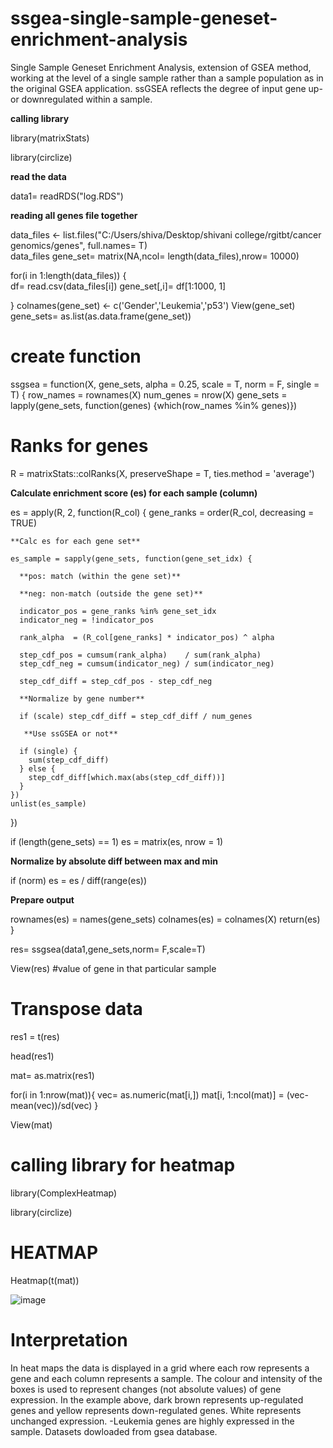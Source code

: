 # ssgea-single-sample-geneset-enrichment-analysis

Single Sample Geneset Enrichment Analysis, extension of GSEA method, working at the level of a single sample rather than a sample population as in the original GSEA application.
ssGSEA reflects the degree of input gene up- or downregulated within a sample.

**calling library**

library(matrixStats)

library(circlize)

**read the data**

data1= readRDS("log.RDS")

**reading all genes file together**

data_files <- list.files("C:/Users/shiva/Desktop/shivani college/rgitbt/cancer genomics/genes", full.names= T)  
data_files 
gene_set= matrix(NA,ncol= length(data_files),nrow= 10000)

for(i in 1:length(data_files)) {                              
  df= read.csv(data_files[i])
  gene_set[,i]= df[1:1000, 1]
  
}
colnames(gene_set) <- c('Gender','Leukemia','p53')
View(gene_set)
gene_sets= as.list(as.data.frame(gene_set))

# create function

ssgsea = function(X, gene_sets, alpha = 0.25, scale = T, norm = F, single = T) {
  row_names = rownames(X)
  num_genes = nrow(X)
  gene_sets = lapply(gene_sets, function(genes) {which(row_names %in% genes)})
  # Ranks for genes
  R = matrixStats::colRanks(X, preserveShape = T, ties.method = 'average')
  
  **Calculate enrichment score (es) for each sample (column)**
  
  es = apply(R, 2, function(R_col) {
    gene_ranks = order(R_col, decreasing = TRUE)
    
    **Calc es for each gene set**
    
    es_sample = sapply(gene_sets, function(gene_set_idx) {
    
      **pos: match (within the gene set)**
      
      **neg: non-match (outside the gene set)**
      
      indicator_pos = gene_ranks %in% gene_set_idx
      indicator_neg = !indicator_pos
      
      rank_alpha  = (R_col[gene_ranks] * indicator_pos) ^ alpha
      
      step_cdf_pos = cumsum(rank_alpha)    / sum(rank_alpha)
      step_cdf_neg = cumsum(indicator_neg) / sum(indicator_neg)
      
      step_cdf_diff = step_cdf_pos - step_cdf_neg
      
      **Normalize by gene number**
      
      if (scale) step_cdf_diff = step_cdf_diff / num_genes
      
       **Use ssGSEA or not**
       
      if (single) {
        sum(step_cdf_diff)
      } else {
        step_cdf_diff[which.max(abs(step_cdf_diff))]
      }
    })
    unlist(es_sample)
  })
  
  if (length(gene_sets) == 1) es = matrix(es, nrow = 1)
  
  **Normalize by absolute diff between max and min**
  
  if (norm) es = es / diff(range(es))
  
   **Prepare output**
   
  rownames(es) = names(gene_sets)
  colnames(es) = colnames(X)
  return(es)
}


res= ssgsea(data1,gene_sets,norm= F,scale=T)

View(res) #value of gene in that particular sample

# Transpose data
res1 = t(res)

head(res1)

mat= as.matrix(res1)

for(i in 1:nrow(mat)){
  vec= as.numeric(mat[i,])
  mat[i, 1:ncol(mat)] = (vec-mean(vec))/sd(vec)
}

View(mat)

# calling library for heatmap

library(ComplexHeatmap)

library(circlize)

# HEATMAP

Heatmap(t(mat))  

![image](https://user-images.githubusercontent.com/66779651/199910847-d731e78c-7444-46ce-b3c8-2c73d41e0b55.png)


# Interpretation

In heat maps the data is displayed in a grid where each row represents a gene and each column represents a sample. The colour and intensity of the boxes is used to represent changes (not absolute values) of gene expression. In the example above, dark brown represents up-regulated genes and  yellow represents down-regulated genes. White represents unchanged expression.
-Leukemia genes are highly expressed in the sample.
Datasets dowloaded from gsea database.
            
